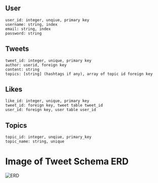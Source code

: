 ## User
```
user_id: integer, unqiue, primary key
username: string, index
email: string, index
password: string
```

## Tweets
```
tweet_id: integer, unique, primary key
author: userid, foreign key
content: string
topics: [string] (hashtags if any), array of topic id foreign key
```

## Likes
```
like_id: integer, unique, primary key
tweet_id: foreign key, tweet table tweet_id
user_id: foreign key, user table user_id
```

## Topics
```
topic_id: integer, unqiue, primary_key
topic_name: string, unique
```

# Image of Tweet Schema ERD
![ERD]("./Screenshots/Tweet_ERD.jpg")